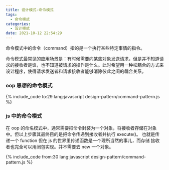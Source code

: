 ```yaml
---
title: 设计模式-命令模式
tags:
  - 命令模式
categories:
  - 设计模式
date: 2021-10-12 22:54:29
---
```


命令模式中的命令（command）指的是一个执行某些特定事情的指令。

命令模式最常见的应用场景是：有时候需要向某些对象发送请求，但是并不知道请求的接收者是谁，也不知道被请求的操作是什么。此时希望用一种松耦合的方式来设计程序，使得请求发送者和请求接收者能够消除彼此之间的耦合关系。

### oop 思想的命令模式

{% include_code to:29 lang:javascript design-pattern/command-pattern.js %}

### js 中的命令模式

在 oop 的命名模式中，通常需要把命令封装为一个对象，将接收者存储在对象中。但以上步骤其最终目的是把命令传递到接收者并执行 execute()。 也就是传递一个 function 但在 js 的世界里传递函数是一个理所当然的事儿，而存储 接收者也完全可以用闭包实现。并不需要去 new 一个对象。

{% include_code from:30 lang:javascript design-pattern/command-pattern.js %}
